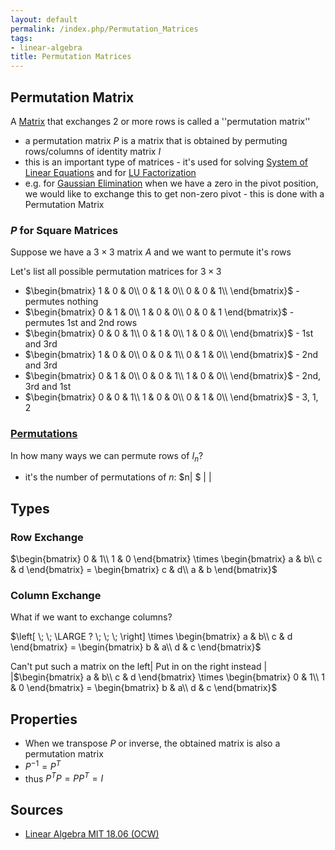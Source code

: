 ```yaml
---
layout: default
permalink: /index.php/Permutation_Matrices
tags:
- linear-algebra
title: Permutation Matrices
---
```

## Permutation Matrix
A [Matrix](Matrix) that exchanges 2 or more rows is called a ''permutation matrix'' 
- a permutation matrix $P$ is a matrix that is obtained by permuting rows/columns of identity matrix $I$
- this is an important type of matrices - it's used for solving [System of Linear Equations](System_of_Linear_Equations) and for [LU Factorization](LU_Factorization)
- e.g. for [Gaussian Elimination](Gaussian_Elimination) when we have a zero in the pivot position, we would like to exchange this to get non-zero pivot - this is done with a Permutation Matrix


### $P$ for Square Matrices
Suppose we have a $3 \times 3$ matrix $A$ and we want to permute it's rows

Let's list all possible permutation matrices for $3 \times 3$
- $\begin{bmatrix}
1 & 0 & 0\\
0 & 1 & 0\\
0 & 0 & 1\\
\end{bmatrix}$ - permutes nothing
- $\begin{bmatrix}
0 & 1 & 0\\
1 & 0 & 0\\
0 & 0 & 1
\end{bmatrix}$ - permutes 1st and 2nd rows
- $\begin{bmatrix}
0 & 0 & 1\\
0 & 1 & 0\\
1 & 0 & 0\\
\end{bmatrix}$ - 1st and 3rd
- $\begin{bmatrix}
1 & 0 & 0\\
0 & 0 & 1\\
0 & 1 & 0\\
\end{bmatrix}$ - 2nd and 3rd
- $\begin{bmatrix}
0 & 1 & 0\\
0 & 0 & 1\\
1 & 0 & 0\\
\end{bmatrix}$ - 2nd, 3rd and 1st
- $\begin{bmatrix}
0 & 0 & 1\\
1 & 0 & 0\\
0 & 1 & 0\\
\end{bmatrix}$ - 3, 1, 2


### [Permutations](Permutations)
In how many ways we can permute rows of $I_n$?
- it's the number of permutations of $n$: $n|  $ | |
## Types
### Row Exchange
$\begin{bmatrix}
0 & 1\\
1 & 0
\end{bmatrix} \times \begin{bmatrix}
a & b\\
c & d
\end{bmatrix} = \begin{bmatrix}
c & d\\
a & b
\end{bmatrix}$


### Column Exchange
What if we want to exchange columns? 

$\left[ \; \; \LARGE ? \; \; \;  \right] \times 
\begin{bmatrix}
a & b\\
c & d
\end{bmatrix} = \begin{bmatrix}
b & a\\
d & c
\end{bmatrix}$


Can't put such a matrix on the left|   Put in on the right instead | |$\begin{bmatrix}
a & b\\
c & d
\end{bmatrix} \times 
\begin{bmatrix}
0 & 1\\
1 & 0
\end{bmatrix}
= \begin{bmatrix}
b & a\\
d & c
\end{bmatrix}$


## Properties
- When we transpose $P$ or inverse, the obtained matrix is also a permutation matrix 
- $P^{-1} = P^T$
- thus $P^T P = P P^T = I$


## Sources
- [Linear Algebra MIT 18.06 (OCW)](Linear_Algebra_MIT_18.06_(OCW))
